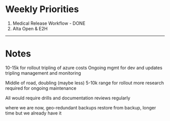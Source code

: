 # Weekly Priorities
1. Medical Release Workflow - DONE
2. Alta Open & E2H
---
# Notes
 10-15k for rollout
 tripling of azure costs
 Ongoing mgmt for dev and updates
 tripling management and monitoring

Middle of road, doubling (maybe less)
5-10k range for rollout
more research required for ongoing maintenance

All would require drills and documentation reviews regularly


where we are now, geo-redundant backups
restore from backup, longer time but we already have it
